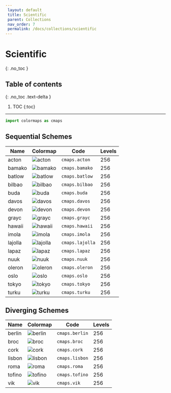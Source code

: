 ```yaml
--- 
 layout: default 
 title: Scientific
 parent: Collections
 nav_order: 7
 permalink: /docs/collections/scientific 
--- 
```


# Scientific 
{: .no_toc }

## Table of contents
{: .no_toc .text-delta }

1. TOC
{:toc}

---

 ```python 
 import colormaps as cmaps 
 ``` 

## Sequential Schemes

| Name        | Colormap    | Code       | Levels     | 
| ----------- | ----------- | -----------| -----------| 
| acton| ![acton](/colormaps/assets/images/scientific/acton.png) | ```cmaps.acton``` | 256| 
| bamako| ![bamako](/colormaps/assets/images/scientific/bamako.png) | ```cmaps.bamako``` | 256| 
| batlow| ![batlow](/colormaps/assets/images/scientific/batlow.png) | ```cmaps.batlow``` | 256| 
| bilbao| ![bilbao](/colormaps/assets/images/scientific/bilbao.png) | ```cmaps.bilbao``` | 256| 
| buda| ![buda](/colormaps/assets/images/scientific/buda.png) | ```cmaps.buda``` | 256| 
| davos| ![davos](/colormaps/assets/images/scientific/davos.png) | ```cmaps.davos``` | 256| 
| devon| ![devon](/colormaps/assets/images/scientific/devon.png) | ```cmaps.devon``` | 256| 
| grayc| ![grayc](/colormaps/assets/images/scientific/grayc.png) | ```cmaps.grayc``` | 256| 
| hawaii| ![hawaii](/colormaps/assets/images/scientific/hawaii.png) | ```cmaps.hawaii``` | 256| 
| imola| ![imola](/colormaps/assets/images/scientific/imola.png) | ```cmaps.imola``` | 256| 
| lajolla| ![lajolla](/colormaps/assets/images/scientific/lajolla.png) | ```cmaps.lajolla``` | 256| 
| lapaz| ![lapaz](/colormaps/assets/images/scientific/lapaz.png) | ```cmaps.lapaz``` | 256| 
| nuuk| ![nuuk](/colormaps/assets/images/scientific/nuuk.png) | ```cmaps.nuuk``` | 256| 
| oleron| ![oleron](/colormaps/assets/images/scientific/oleron.png) | ```cmaps.oleron``` | 256| 
| oslo| ![oslo](/colormaps/assets/images/scientific/oslo.png) | ```cmaps.oslo``` | 256| 
| tokyo| ![tokyo](/colormaps/assets/images/scientific/tokyo.png) | ```cmaps.tokyo``` | 256| 
| turku| ![turku](/colormaps/assets/images/scientific/turku.png) | ```cmaps.turku``` | 256| 

## Diverging Schemes

| Name        | Colormap    | Code       | Levels     | 
| ----------- | ----------- | -----------| -----------| 
| berlin| ![berlin](/colormaps/assets/images/scientific/berlin.png) | ```cmaps.berlin``` | 256| 
| broc| ![broc](/colormaps/assets/images/scientific/broc.png) | ```cmaps.broc``` | 256| 
| cork| ![cork](/colormaps/assets/images/scientific/cork.png) | ```cmaps.cork``` | 256| 
| lisbon| ![lisbon](/colormaps/assets/images/scientific/lisbon.png) | ```cmaps.lisbon``` | 256| 
| roma| ![roma](/colormaps/assets/images/scientific/roma.png) | ```cmaps.roma``` | 256| 
| tofino| ![tofino](/colormaps/assets/images/scientific/tofino.png) | ```cmaps.tofino``` | 256| 
| vik| ![vik](/colormaps/assets/images/scientific/vik.png) | ```cmaps.vik``` | 256| 
